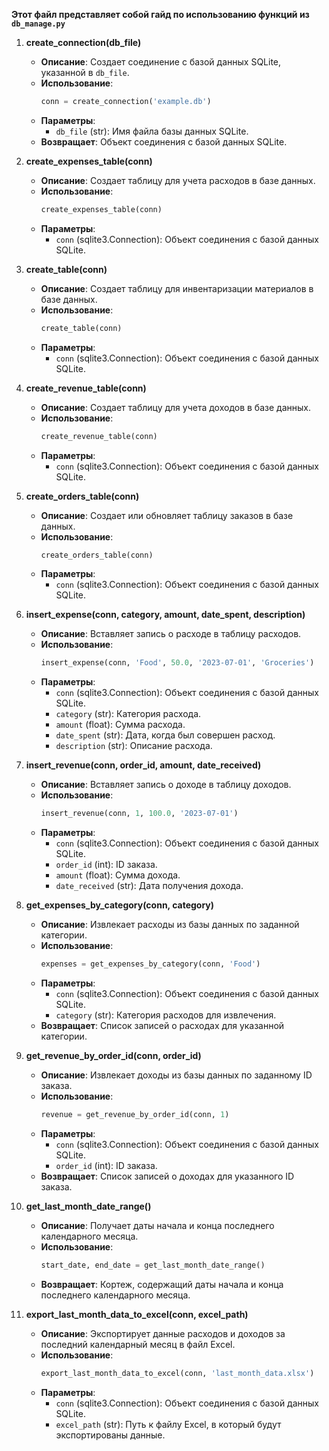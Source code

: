 **Этот файл представляет собой гайд по использованию функций из `db_manage.py`**

1. **create_connection(db_file)**
    - **Описание**: Создает соединение с базой данных SQLite, указанной в `db_file`.
    - **Использование**: 
      ```python
      conn = create_connection('example.db')
      ```
    - **Параметры**: 
      - `db_file` (str): Имя файла базы данных SQLite.
    - **Возвращает**: Объект соединения с базой данных SQLite.

2. **create_expenses_table(conn)**
    - **Описание**: Создает таблицу для учета расходов в базе данных.
    - **Использование**: 
      ```python
      create_expenses_table(conn)
      ```
    - **Параметры**: 
      - `conn` (sqlite3.Connection): Объект соединения с базой данных SQLite.

3. **create_table(conn)**
    - **Описание**: Создает таблицу для инвентаризации материалов в базе данных.
    - **Использование**: 
      ```python
      create_table(conn)
      ```
    - **Параметры**: 
      - `conn` (sqlite3.Connection): Объект соединения с базой данных SQLite.

4. **create_revenue_table(conn)**
    - **Описание**: Создает таблицу для учета доходов в базе данных.
    - **Использование**: 
      ```python
      create_revenue_table(conn)
      ```
    - **Параметры**: 
      - `conn` (sqlite3.Connection): Объект соединения с базой данных SQLite.

5. **create_orders_table(conn)**
    - **Описание**: Создает или обновляет таблицу заказов в базе данных.
    - **Использование**: 
      ```python
      create_orders_table(conn)
      ```
    - **Параметры**: 
      - `conn` (sqlite3.Connection): Объект соединения с базой данных SQLite.

6. **insert_expense(conn, category, amount, date_spent, description)**
    - **Описание**: Вставляет запись о расходе в таблицу расходов.
    - **Использование**: 
      ```python
      insert_expense(conn, 'Food', 50.0, '2023-07-01', 'Groceries')
      ```
    - **Параметры**: 
      - `conn` (sqlite3.Connection): Объект соединения с базой данных SQLite.
      - `category` (str): Категория расхода.
      - `amount` (float): Сумма расхода.
      - `date_spent` (str): Дата, когда был совершен расход.
      - `description` (str): Описание расхода.

7. **insert_revenue(conn, order_id, amount, date_received)**
    - **Описание**: Вставляет запись о доходе в таблицу доходов.
    - **Использование**: 
      ```python
      insert_revenue(conn, 1, 100.0, '2023-07-01')
      ```
    - **Параметры**: 
      - `conn` (sqlite3.Connection): Объект соединения с базой данных SQLite.
      - `order_id` (int): ID заказа.
      - `amount` (float): Сумма дохода.
      - `date_received` (str): Дата получения дохода.

8. **get_expenses_by_category(conn, category)**
    - **Описание**: Извлекает расходы из базы данных по заданной категории.
    - **Использование**: 
      ```python
      expenses = get_expenses_by_category(conn, 'Food')
      ```
    - **Параметры**: 
      - `conn` (sqlite3.Connection): Объект соединения с базой данных SQLite.
      - `category` (str): Категория расходов для извлечения.
    - **Возвращает**: Список записей о расходах для указанной категории.

9. **get_revenue_by_order_id(conn, order_id)**
    - **Описание**: Извлекает доходы из базы данных по заданному ID заказа.
    - **Использование**: 
      ```python
      revenue = get_revenue_by_order_id(conn, 1)
      ```
    - **Параметры**: 
      - `conn` (sqlite3.Connection): Объект соединения с базой данных SQLite.
      - `order_id` (int): ID заказа.
    - **Возвращает**: Список записей о доходах для указанного ID заказа.

10. **get_last_month_date_range()**
    - **Описание**: Получает даты начала и конца последнего календарного месяца.
    - **Использование**: 
      ```python
      start_date, end_date = get_last_month_date_range()
      ```
    - **Возвращает**: Кортеж, содержащий даты начала и конца последнего календарного месяца.

11. **export_last_month_data_to_excel(conn, excel_path)**
    - **Описание**: Экспортирует данные расходов и доходов за последний календарный месяц в файл Excel.
    - **Использование**: 
      ```python
      export_last_month_data_to_excel(conn, 'last_month_data.xlsx')
      ```
    - **Параметры**: 
      - `conn` (sqlite3.Connection): Объект соединения с базой данных SQLite.
      - `excel_path` (str): Путь к файлу Excel, в который будут экспортированы данные.
